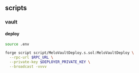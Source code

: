 ## scripts

### vault

#### deploy

```bash
source .env

forge script script/MeloVaultDeploy.s.sol:MeloVaultDeploy \
  --rpc-url $RPC_URL \
  --private-key $DEPLOYER_PRIVATE_KEY \
  --broadcast -vvvv
```
